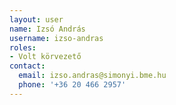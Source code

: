 ```yaml
---
layout: user
name: Izsó András
username: izso-andras
roles:
- Volt körvezető
contact:
  email: izso.andras@simonyi.bme.hu
  phone: '+36 20 466 2957'
---
```

